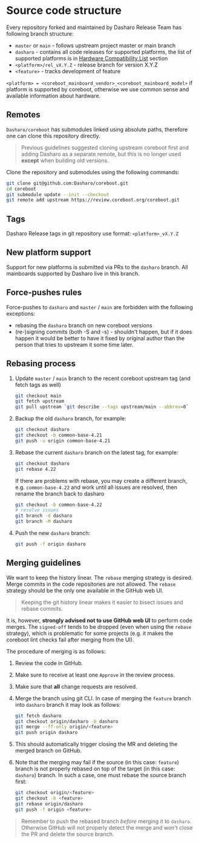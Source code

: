 # Source code structure

Every repository forked and maintained by Dasharo Release Team has following
branch structure:

* `master` or `main` - follows upstream project master or main branch
* `dasharo` - contains all code releases for supported platforms, the list of
   supported platforms is in
  [Hardware Compatibility List](../variants/hardware-compatibility-list.md)
  section
* `<platform>/rel_vX.Y.Z` - release branch for version X.Y.Z
* `<feature>` - tracks development of feature

`<platform> = <coreboot_mainboard_vendor>_<coreboot_mainboard_model>` if
platform is supported by coreboot, otherwise we use common sense and available
information about hardware.

## Remotes

`Dasharo/coreboot` has submodules linked using absolute paths, therefore one
can clone this repository directly.

> Previous guidelines suggested cloning upstream coreboot first and adding
> Dasharo as a separate remote, but this is no longer used **except** when
> building old versions.

Clone the repository and submodules using the following commands:

```bash
git clone git@github.com:Dasharo/coreboot.git
cd coreboot
git submodule update --init --checkout
git remote add upstream https://review.coreboot.org/coreboot.git
```

## Tags

Dasharo Release tags in git repository use format: `<platform>_vX.Y.Z`

## New platform support

Support for new platforms is submitted via PRs to the `dasharo` branch. All
mainboards supported by Dasharo live in this branch.

## Force-pushes rules

Force-pushes to `dasharo` and `master` / `main` are forbidden with the
following exceptions:

* rebasing the `dasharo` branch on new coreboot versions
* (re-)signing commits (both -S and -s) - shouldn't happen, but if it does
  happen it would be better to have it fixed by original author than the person
  that tries to upstream it some time later.

## Rebasing process

1. Update `master` / `main` branch to the recent coreboot upstream tag
   (and fetch tags as well)

    ```bash
    git checkout main
    git fetch upstream
    git pull upstream `git describe --tags upstream/main --abbrev=0`
    ```

1. Backup the old `dasharo` branch, for example:

    ```bash
    git checkout dasharo
    git checkout -b common-base-4.21
    git push -u origin common-base-4.21
    ```

1. Rebase the current `dasharo` branch on the latest tag, for example:

    ```bash
    git checkout dasharo
    git rebase 4.22
    ```

    If there are problems with rebase, you may create a different branch, e.g.
    `common-base-4.22` and work until all issues are resolved, then rename the
    branch back to dasharo
    ```bash
    git checkout -b common-base-4.22
    # resolve issues
    git branch -d dasharo
    git branch -M dasharo
    ```

1. Push the new `dasharo` branch:

    ```bash
    git push -f origin dasharo
    ```


## Merging guidelines

We want to keep the history linear. The `rebase` merging strategy is desired.
Merge commits in the code repositories are not allowed. The `rebase` strategy
should be the only one available in the GitHub web UI.

> Keeping the git history linear makes it easier to bisect issues and rebase
> commits.

It is, however, **strongly advised not to use GitHub web UI** to perform code
merges. The `signed-off` tends to be dropped (even when using the `rebase`
strategy), which is problematic for some projects (e.g. it makes the coreboot
lint checks fail after merging from the UI).

The procedure of merging is as follows:

1. Review the code in GitHub.
1. Make sure to receive at least one `Approve` in the review process.
1. Make sure that **all** change requests are resolved.
1. Merge the branch using git CLI. In case of merging the `feature` branch into
   `dasharo` branch it may look as follows:

    ```bash
    git fetch dasharo
    git checkout origin/dasharo -b dasharo
    git merge --ff-only origin/<feature>
    git push origin dasharo
    ```

1. This should automatically trigger closing the MR and deleting the merged
   branch on GitHub.

1. Note that the merging may fail if the source (in this case: `feature`) branch
   is not properly rebased on top of the target (in this case: `dasharo`)
   branch. In such a case, one must rebase the source branch first:

    ```bash
    git checkout origin/<feature>
    git checkout -b <feature>
    git rebase origin/dasharo
    git push -f origin <feature>
    ```

> Remember to push the rebased branch _before_ merging it to `dasharo`.
> Otherwise GitHub will not properly detect the merge and won't close the PR
> and delete the source branch.
